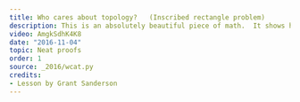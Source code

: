 ```yaml
---
title: Who cares about topology?   (Inscribed rectangle problem)
description: This is an absolutely beautiful piece of math.  It shows how certain ideas from topology, such as the mobius strip, can be used to solve a slightly softer form of an unsolved problem in geometry.
video: AmgkSdhK4K8
date: "2016-11-04"
topic: Neat proofs
order: 1
source: _2016/wcat.py
credits:
- Lesson by Grant Sanderson
---
```

